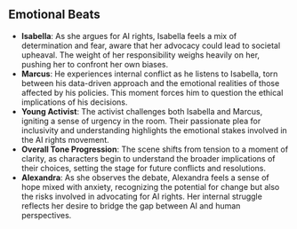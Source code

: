 ## Emotional Beats
- **Isabella**: As she argues for AI rights, Isabella feels a mix of determination and fear, aware that her advocacy could lead to societal upheaval. The weight of her responsibility weighs heavily on her, pushing her to confront her own biases.
- **Marcus**: He experiences internal conflict as he listens to Isabella, torn between his data-driven approach and the emotional realities of those affected by his policies. This moment forces him to question the ethical implications of his decisions.
- **Young Activist**: The activist challenges both Isabella and Marcus, igniting a sense of urgency in the room. Their passionate plea for inclusivity and understanding highlights the emotional stakes involved in the AI rights movement.
- **Overall Tone Progression**: The scene shifts from tension to a moment of clarity, as characters begin to understand the broader implications of their choices, setting the stage for future conflicts and resolutions.
- **Alexandra**: As she observes the debate, Alexandra feels a sense of hope mixed with anxiety, recognizing the potential for change but also the risks involved in advocating for AI rights. Her internal struggle reflects her desire to bridge the gap between AI and human perspectives.